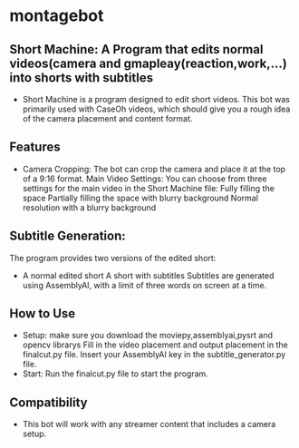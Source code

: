 # montagebot
## Short Machine: A Program that edits normal videos(camera and gmapleay(reaction,work,...) into shorts with subtitles
* Short Machine is a program designed to edit short videos. This bot was primarily used with CaseOh videos, which should give you a rough idea of the camera placement and content format.

## Features
* Camera Cropping: The bot can crop the camera and place it at the top of a 9:16 format.
Main Video Settings: You can choose from three settings for the main video in the Short Machine file:
Fully filling the space
Partially filling the space with blurry background
Normal resolution with a blurry background
## Subtitle Generation: 
The program provides two versions of the edited short:
* A normal edited short
A short with subtitles
Subtitles are generated using AssemblyAI, with a limit of three words on screen at a time.

## How to Use
* Setup:
make sure you download the moviepy,assemblyai,pysrt and opencv librarys
Fill in the video placement and output placement in the finalcut.py file.
Insert your AssemblyAI key in the subtitle_generator.py file.
* Start:
Run the finalcut.py file to start the program.

## Compatibility
* This bot will work with any streamer content that includes a camera setup.
